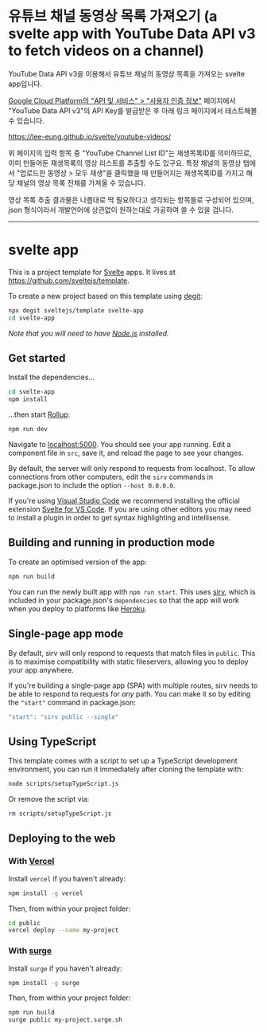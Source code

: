 # 유튜브 채널 동영상 목록 가져오기 (a svelte app with YouTube Data API v3 to fetch videos on a channel)

YouTube Data API v3을 이용해서 유튜브 채널의 동영상 목록을 가져오는 svelte app입니다.

<a href="https://console.cloud.google.com/apis/credentials" target="_blank">Google Cloud Platform의 "API 및 서비스" > "사용자 인증 정보"</a> 페이지에서 "YouTube Data API v3"의 API Key를 발급받은 후 아래 링크 페이지에서 테스트해볼 수 있습니다.

<a href="https://lee-eung.github.io/svelte/youtube-videos/" target="_blank">https://lee-eung.github.io/svelte/youtube-videos/</a>


위 페이지의 입력 항목 중 "YouTube Channel List ID"는 재생목록ID를 의미하므로, 이미 만들어둔 재생목록의 영상 리스트를 추출할 수도 있구요. 특정 채널의 동영상 탭에서 "업로드한 동영상 > 모두 재생"을 클릭했을 때 만들어지는 재생목록ID를 가지고 해당 채널의 영상 목록 전체를 가져올 수 있습니다.

영상 목록 추출 결과물은 나름대로 딱 필요하다고 생각되는 항목들로 구성되어 있으며, json 형식이라서 개발언어에 상관없이 원하는대로 가공하여 쓸 수 있을 겁니다.

---

# svelte app

This is a project template for [Svelte](https://svelte.dev) apps. It lives at https://github.com/sveltejs/template.

To create a new project based on this template using [degit](https://github.com/Rich-Harris/degit):

```bash
npx degit sveltejs/template svelte-app
cd svelte-app
```

*Note that you will need to have [Node.js](https://nodejs.org) installed.*


## Get started

Install the dependencies...

```bash
cd svelte-app
npm install
```

...then start [Rollup](https://rollupjs.org):

```bash
npm run dev
```

Navigate to [localhost:5000](http://localhost:5000). You should see your app running. Edit a component file in `src`, save it, and reload the page to see your changes.

By default, the server will only respond to requests from localhost. To allow connections from other computers, edit the `sirv` commands in package.json to include the option `--host 0.0.0.0`.

If you're using [Visual Studio Code](https://code.visualstudio.com/) we recommend installing the official extension [Svelte for VS Code](https://marketplace.visualstudio.com/items?itemName=svelte.svelte-vscode). If you are using other editors you may need to install a plugin in order to get syntax highlighting and intellisense.

## Building and running in production mode

To create an optimised version of the app:

```bash
npm run build
```

You can run the newly built app with `npm run start`. This uses [sirv](https://github.com/lukeed/sirv), which is included in your package.json's `dependencies` so that the app will work when you deploy to platforms like [Heroku](https://heroku.com).


## Single-page app mode

By default, sirv will only respond to requests that match files in `public`. This is to maximise compatibility with static fileservers, allowing you to deploy your app anywhere.

If you're building a single-page app (SPA) with multiple routes, sirv needs to be able to respond to requests for *any* path. You can make it so by editing the `"start"` command in package.json:

```js
"start": "sirv public --single"
```

## Using TypeScript

This template comes with a script to set up a TypeScript development environment, you can run it immediately after cloning the template with:

```bash
node scripts/setupTypeScript.js
```

Or remove the script via:

```bash
rm scripts/setupTypeScript.js
```

## Deploying to the web

### With [Vercel](https://vercel.com)

Install `vercel` if you haven't already:

```bash
npm install -g vercel
```

Then, from within your project folder:

```bash
cd public
vercel deploy --name my-project
```

### With [surge](https://surge.sh/)

Install `surge` if you haven't already:

```bash
npm install -g surge
```

Then, from within your project folder:

```bash
npm run build
surge public my-project.surge.sh
```
